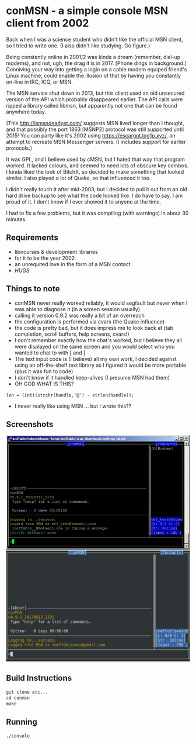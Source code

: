 # conMSN - a simple console MSN client from 2002

Back when I was a science student who didn't like the official MSN client, so I
tried to write one. (I also didn't like studying. Go figure.)

Being constantly online in 2001/2 was kinda a dream (remember, dial-up modems),
and not, ugh, the drag it is in 2017. [Phone dings in background.] Conniving
your way into getting a login on a cable modem equiped friend's Linux machine,
could enable the illusion of that by having you constantly on-line in IRC, ICQ,
or MSN.

The MSN service shut down in 2013, but this client used an old unsecured version
of the API which probably disappeared earlier. The API calls were ripped a
library called libmsn, but apparently not one that can be found anywhere today.

(This http://ismsndeadyet.com/ suggests MSN lived longer than I thought, and
that possibly the port 1863 [MSNP2] protocol was still supported until 2015!
You can party like it's 2002 using https://escargot.log1p.xyz/, an attempt to
recreate MSN Messenger servers. It includes support for earlier protocols.)

It was GPL, and I believe used by cMSN, but I hated that way that program
worked. It lacked colours, and seemed to need lots of obscure key combos. I
kinda liked the look of BitchX, so decided to make something that looked
similar. I also played a lot of Quake, so that influenced it too.

I didn't really touch it after mid-2003, but I decided to pull it out from an
old hard drive backup to see what the code looked like. I do have to say, I am
proud of it. I don't know if I ever showed it to anyone at the time.

I had to fix a few problems, but it was compiling (with warnings) in about 30
minutes.

## Requirements
- libncurses & development libraries
- for it to be the year 2002
- an unrequited love in the form of a MSN contact
- *HUGS*

## Things to note
- conMSN never really worked reliably, it would segfault but never when I was
  able to diagnose it (in a screen session usually)
- calling it version 0.9.2 was really a bit of an overreach
- the configuration is performed via cvars (the Quake influence)
- the code is pretty bad, but it does impress me to look back at (tab
  completion, scroll buffers, help screens, cvars!)
- I don't remember exactly how the chat's worked, but I believe they all were
  displayed on the same screen and you would select who you wanted to chat to
  with [ and ]
- The text input code is (I believe) all my own work, I decided against using an
  off-the-shelf text library as I figured it would be more portable (plus it was
  fun to code)
- I don't know if it handled keep-alives (I presume MSN had them)
- OH GOD WHAT IS THIS?
~~~
len = (int)(strchr(handle,'@') - strlen(handle));
~~~
- I never really like using MSN ... but I wrote this??

## Screenshots
![2002 Screenshot](https://raw.githubusercontent.com/neffo/conMSN/master/screenshots/conmsn-2002.jpg)
![2017 Screenshot](https://raw.githubusercontent.com/neffo/conMSN/master/screenshots/conMSN-2017.png)

## Build Instructions
~~~
git clone etc...
cd conmsn
make
~~~

## Running
~~~
./console
~~~
